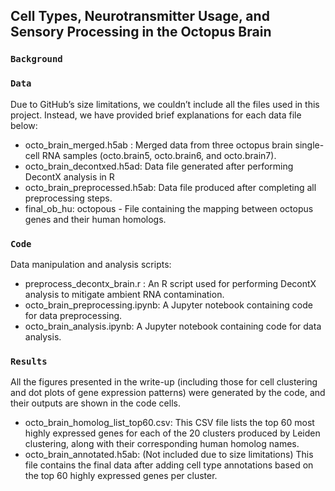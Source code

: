 ## Cell Types, Neurotransmitter Usage, and Sensory Processing in the Octopus Brain

### **`Background`** 


### **`Data`** 
Due to GitHub’s size limitations, we couldn’t include all the files used in this project. Instead, we have provided brief explanations for each data file below:

- octo_brain_merged.h5ab : Merged data from three octopus brain single-cell RNA samples (octo.brain5, octo.brain6, and octo.brain7).
- octo_brain_decontxed.h5ad: Data file generated after performing DecontX analysis in R 
- octo_brain_preprocessed.h5ab: Data file produced after completing all preprocessing steps.
- final_ob_hu: octopous - File containing the mapping between octopus genes and their human homologs.

### **`Code`** 
Data manipulation and analysis scripts:
- preprocess_decontx_brain.r : An R script used for performing DecontX analysis to mitigate ambient RNA contamination.
- octo_brain_preprocessing.ipynb: A Jupyter notebook containing code for data preprocessing.
- octo_brain_analysis.ipynb: A Jupyter notebook containing code for data analysis.

### **`Results`** 
All the figures presented in the write-up (including those for cell clustering and dot plots of gene expression patterns) were generated by the code, and their outputs are shown in the code cells.
- octo_brain_homolog_list_top60.csv: This CSV file lists the top 60 most highly expressed genes for each of the 20 clusters produced by Leiden clustering, along with their corresponding human homolog names.
- octo_brain_annotated.h5ab: (Not included due to size limitations) This file contains the final data after adding cell type annotations based on the top 60 highly expressed genes per cluster.

